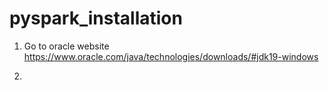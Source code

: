 # pyspark_installation

1. Go to oracle website
    https://www.oracle.com/java/technologies/downloads/#jdk19-windows
    
2. 
